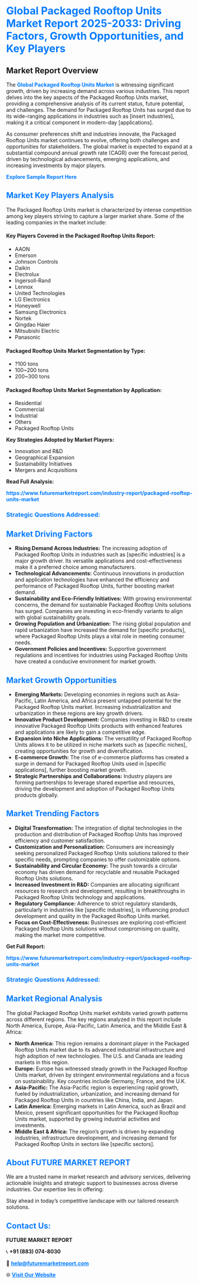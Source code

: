 <h1 style="color: #007BFF;">Global Packaged Rooftop Units Market Report 2025-2033: Driving Factors, Growth Opportunities, and Key Players</h1>

<section id="overview">
<h2>Market Report Overview</h2>
<p>The <a href="https://www.futuremarketreport.com/industry-report/packaged-rooftop-units-market" style="color: #007BFF; text-decoration: none;"><strong>Global Packaged Rooftop Units Market</strong></a> is witnessing significant growth, driven by increasing demand across various industries. This report delves into the key aspects of the Packaged Rooftop Units market, providing a comprehensive analysis of its current status, future potential, and challenges. The demand for Packaged Rooftop Units has surged due to its wide-ranging applications in industries such as [insert industries], making it a critical component in modern-day [applications].</p>
<p>As consumer preferences shift and industries innovate, the Packaged Rooftop Units market continues to evolve, offering both challenges and opportunities for stakeholders. The global market is expected to expand at a substantial compound annual growth rate (CAGR) over the forecast period, driven by technological advancements, emerging applications, and increasing investments by major players.</p>
</section>

<section id="overview">
<p><a href="https://www.futuremarketreport.com/request-sample/reportId=127675" style="color: #007BFF; text-decoration: none;"><strong>Explore Sample Report Here</strong></a></p>
</section>

<section id="key-players">
<h2 style="color: #007BFF;">Market Key Players Analysis</h2>
<p>The Packaged Rooftop Units market is characterized by intense competition among key players striving to capture a larger market share. Some of the leading companies in the market include:</p>
<h4>Key Players Covered in the Packaged Rooftop Units Report:</h4>
<ul><li>AAON</li><li>Emerson</li><li>Johnson Controls</li><li>Daikin</li><li>Electrolux</li><li>Ingersoll-Rand</li><li>Lennox</li><li>United Technologies</li><li>LG Electronics</li><li>Honeywell</li><li>Samsung Electronics</li><li>Nortek</li><li>Qingdao Haier</li><li>Mitsubishi Electric</li><li>Panasonic</li></ul>
<h4>Packaged Rooftop Units Market Segmentation by Type:</h4>
<ul><li>?100 tons</li><li>100~200 tons</li><li>200~300 tons</li></ul>

<h4>Packaged Rooftop Units Market Segmentation by Application:</h4>
<ul><li>Residential</li><li>Commercial</li><li>Industrial</li><li>Others</li><li>Packaged Rooftop Units</li></ul>
<p><strong>Key Strategies Adopted by Market Players:</strong></p>
<ul>
<li>Innovation and R&D</li>
<li>Geographical Expansion</li>
<li>Sustainability Initiatives</li>
<li>Mergers and Acquisitions</li>
</ul>
</section>

<section>
<p><strong>Read Full Analysis: </strong></p><a href="https://www.futuremarketreport.com/industry-report/packaged-rooftop-units-market" style="color: #007BFF; text-decoration: none;"><strong>https://www.futuremarketreport.com/industry-report/packaged-rooftop-units-market</strong></a>
<h3 style="color: #007BFF;">Strategic Questions Addressed:</h3>
</section>

<section id="driving-factors">
<h2 style="color: #007BFF;">Market Driving Factors</h2>
<ul>
<li><strong>Rising Demand Across Industries:</strong> The increasing adoption of Packaged Rooftop Units in industries such as [specific industries] is a major growth driver. Its versatile applications and cost-effectiveness make it a preferred choice among manufacturers.</li>
<li><strong>Technological Advancements:</strong> Continuous innovations in production and application technologies have enhanced the efficiency and performance of Packaged Rooftop Units, further boosting market demand.</li>
<li><strong>Sustainability and Eco-Friendly Initiatives:</strong> With growing environmental concerns, the demand for sustainable Packaged Rooftop Units solutions has surged. Companies are investing in eco-friendly variants to align with global sustainability goals.</li>
<li><strong>Growing Population and Urbanization:</strong> The rising global population and rapid urbanization have increased the demand for [specific products], where Packaged Rooftop Units plays a vital role in meeting consumer needs.</li>
<li><strong>Government Policies and Incentives:</strong> Supportive government regulations and incentives for industries using Packaged Rooftop Units have created a conducive environment for market growth.</li>
</ul>
</section>

<section id="growth-opportunities">
<h2 style="color: #007BFF;">Market Growth Opportunities</h2>
<ul>
<li><strong>Emerging Markets:</strong> Developing economies in regions such as Asia-Pacific, Latin America, and Africa present untapped potential for the Packaged Rooftop Units market. Increasing industrialization and urbanization in these regions are key growth drivers.</li>
<li><strong>Innovative Product Development:</strong> Companies investing in R&D to create innovative Packaged Rooftop Units products with enhanced features and applications are likely to gain a competitive edge.</li>
<li><strong>Expansion into Niche Applications:</strong> The versatility of Packaged Rooftop Units allows it to be utilized in niche markets such as [specific niches], creating opportunities for growth and diversification.</li>
<li><strong>E-commerce Growth:</strong> The rise of e-commerce platforms has created a surge in demand for Packaged Rooftop Units used in [specific applications], further boosting market growth.</li>
<li><strong>Strategic Partnerships and Collaborations:</strong> Industry players are forming partnerships to leverage shared expertise and resources, driving the development and adoption of Packaged Rooftop Units products globally.</li>
</ul>
</section>

<section id="trending-factors">
<h2 style="color: #007BFF;">Market Trending Factors</h2>
<ul>
<li><strong>Digital Transformation:</strong> The integration of digital technologies in the production and distribution of Packaged Rooftop Units has improved efficiency and customer satisfaction.</li>
<li><strong>Customization and Personalization:</strong> Consumers are increasingly seeking personalized Packaged Rooftop Units solutions tailored to their specific needs, prompting companies to offer customizable options.</li>
<li><strong>Sustainability and Circular Economy:</strong> The push towards a circular economy has driven demand for recyclable and reusable Packaged Rooftop Units solutions.</li>
<li><strong>Increased Investment in R&D:</strong> Companies are allocating significant resources to research and development, resulting in breakthroughs in Packaged Rooftop Units technology and applications.</li>
<li><strong>Regulatory Compliance:</strong> Adherence to strict regulatory standards, particularly in industries like [specific industries], is influencing product development and quality in the Packaged Rooftop Units market.</li>
<li><strong>Focus on Cost-Effectiveness:</strong> Businesses are exploring cost-efficient Packaged Rooftop Units solutions without compromising on quality, making the market more competitive.</li>
</ul>
</section>

<section>
<p><strong>Get Full Report: </strong></p><a href="https://www.futuremarketreport.com/industry-report/packaged-rooftop-units-market" style="color: #007BFF; text-decoration: none;"><strong>https://www.futuremarketreport.com/industry-report/packaged-rooftop-units-market</strong></a>
<h3 style="color: #007BFF;">Strategic Questions Addressed:</h3>
</section>


<section id="regional-analysis">
<h2 style="color: #007BFF;">Market Regional Analysis</h2>
<p>The global Packaged Rooftop Units market exhibits varied growth patterns across different regions. The key regions analyzed in this report include North America, Europe, Asia-Pacific, Latin America, and the Middle East & Africa:</p>
<ul>
<li><strong>North America:</strong> This region remains a dominant player in the Packaged Rooftop Units market due to its advanced industrial infrastructure and high adoption of new technologies. The U.S. and Canada are leading markets in this region.</li>
<li><strong>Europe:</strong> Europe has witnessed steady growth in the Packaged Rooftop Units market, driven by stringent environmental regulations and a focus on sustainability. Key countries include Germany, France, and the U.K.</li>
<li><strong>Asia-Pacific:</strong> The Asia-Pacific region is experiencing rapid growth, fueled by industrialization, urbanization, and increasing demand for Packaged Rooftop Units in countries like China, India, and Japan.</li>
<li><strong>Latin America:</strong> Emerging markets in Latin America, such as Brazil and Mexico, present significant opportunities for the Packaged Rooftop Units market, supported by growing industrial activities and investments.</li>
<li><strong>Middle East & Africa:</strong> The region’s growth is driven by expanding industries, infrastructure development, and increasing demand for Packaged Rooftop Units in sectors like [specific sectors].</li>
</ul>
</section>

<footer>
<h2 style="color: #007BFF;">About FUTURE MARKET REPORT</h2>
<p>We are a trusted name in market research and advisory services, delivering actionable insights and strategic support to businesses across diverse industries. Our expertise lies in offering:</p>

<p>Stay ahead in today’s competitive landscape with our tailored research solutions.</p>

<h2 style="color: #007BFF;">Contact Us:</h2>
<p><strong>FUTURE MARKET REPORT</strong></p>
<p>📞 <strong>+91 (883) 074-8030</strong></p>
<p>📧 <strong><a href="mailto:help@futuremarketreport.com" style="color: #007BFF;">help@futuremarketreport.com</a></strong></p>
<p>🌐 <strong><a href="https://www.futuremarketreport.com/" style="color: #007BFF;">Visit Our Website</a></strong></p>
</footer>